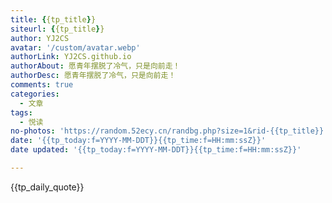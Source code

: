 ```yaml
---
title: {{tp_title}}
siteurl: {{tp_title}}
author: YJ2CS
avatar: '/custom/avatar.webp'
authorLink: YJ2CS.github.io
authorAbout: 愿青年摆脱了冷气，只是向前走！
authorDesc: 愿青年摆脱了冷气，只是向前走！
comments: true
categories:
  - 文章
tags:
  - 悦读
no-photos: 'https://random.52ecy.cn/randbg.php?size=1&rid-{{tp_title}}'
date: '{{tp_today:f=YYYY-MM-DDT}}{{tp_time:f=HH:mm:ssZ}}'
date updated: '{{tp_today:f=YYYY-MM-DDT}}{{tp_time:f=HH:mm:ssZ}}'

---
```


{{tp_daily_quote}}

